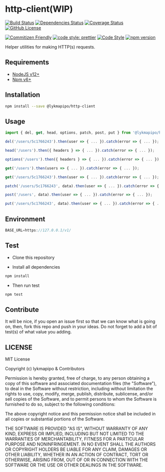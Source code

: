# http-client(WIP)

[![Build Status](https://travis-ci.org/lykmapipo/http-client.svg?branch=master)](https://travis-ci.org/lykmapipo/http-client)
[![Dependencies Status](https://david-dm.org/lykmapipo/http-client.svg)](https://david-dm.org/lykmapipo/http-client)
[![Coverage Status](https://coveralls.io/repos/github/lykmapipo/http-client/badge.svg?branch=master)](https://coveralls.io/github/lykmapipo/http-client?branch=master)
[![GitHub License](https://img.shields.io/github/license/lykmapipo/http-client)](https://github.com/lykmapipo/http-client/blob/master/LICENSE) 

[![Commitizen Friendly](https://img.shields.io/badge/commitizen-friendly-brightgreen.svg)](http://commitizen.github.io/cz-cli/)
[![code style: prettier](https://img.shields.io/badge/code_style-prettier-ff69b4.svg)](https://github.com/prettier/prettier)
[![Code Style](https://badgen.net/badge/code%20style/airbnb/ff5a5f?icon=airbnb)](https://github.com/airbnb/javascript)
[![npm version](https://img.shields.io/npm/v/@lykmapipo/http-client)](https://www.npmjs.com/package/@lykmapipo/http-client)

Helper utilities for making HTTP(s) requests.

## Requirements

- [NodeJS v12+](https://nodejs.org)
- [Npm v6+](https://www.npmjs.com/)

## Installation

```sh
npm install --save @lykmapipo/http-client
```

## Usage

```js
import { del, get, head, options, patch, post, put } from '@lykmapipo/http-client';

del('/users/5c1766243').then(user => { ... }).catch(error => { ... });

head('/users').then({ headers } => { ... }).catch(error => { ... });

options('/users').then({ headers } => { ... }).catch(error => { ... });

get('/users').then(users => { ... }).catch(error => { ... });

get('/users/5c1766243').then(user => { ... }).catch(error => { ... });

patch('/users/5c1766243', data).then(user => { ... }).catch(error => { ... });

post('/users', data).then(user => { ... }).catch(error => { ... });

put('/users/5c1766243', data).then(user => { ... }).catch(error => { ... });
```

## Environment
```js
BASE_URL=https://127.0.0.1/v1/
```

## Test

- Clone this repository

- Install all dependencies

```sh
npm install
```

- Then run test

```sh
npm test
```

## Contribute

It will be nice, if you open an issue first so that we can know what is going on, then, fork this repo and push in your ideas. Do not forget to add a bit of test(s) of what value you adding.

## LICENSE

MIT License

Copyright (c) lykmapipo & Contributors

Permission is hereby granted, free of charge, to any person obtaining a copy of this software and associated documentation files (the "Software"), to deal in the Software without restriction, including without limitation the rights to use, copy, modify, merge, publish, distribute, sublicense, and/or sell copies of the Software, and to permit persons to whom the Software is furnished to do so, subject to the following conditions:

The above copyright notice and this permission notice shall be included in all copies or substantial portions of the Software.

THE SOFTWARE IS PROVIDED "AS IS", WITHOUT WARRANTY OF ANY KIND, EXPRESS OR IMPLIED, INCLUDING BUT NOT LIMITED TO THE WARRANTIES OF MERCHANTABILITY, FITNESS FOR A PARTICULAR PURPOSE AND NONINFRINGEMENT. IN NO EVENT SHALL THE AUTHORS OR COPYRIGHT HOLDERS BE LIABLE FOR ANY CLAIM, DAMAGES OR OTHER LIABILITY, WHETHER IN AN ACTION OF CONTRACT, TORT OR OTHERWISE, ARISING FROM, OUT OF OR IN CONNECTION WITH THE SOFTWARE OR THE USE OR OTHER DEALINGS IN THE SOFTWARE.
